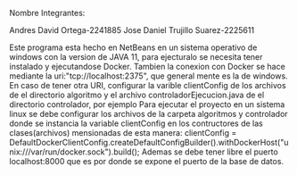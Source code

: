 Nombre Integrantes: 

Andres David Ortega-2241885
Jose Daniel Trujillo Suarez-2225611

Este programa esta hecho en NetBeans en un sistema operativo de windows con la version de JAVA 11, para ejecturalo se necesita tener instalado y ejecutandose Docker.
Tambien la conexion con Docker se hace mediante la uri:"tcp://localhost:2375", que general mente es la de windows. En caso de tener otra URI, configurar la varible 
clientConfig de los archivos de el directorio algoritmo y el archivo controladorEjecucion.java de el directorio controlador, por ejemplo Para ejecutar el proyecto 
en un sistema linux se debe configurar los archivos de la carpeta algoritmos y controlador donde se instancia la variable clientConfig en los contructores de las
clases(archivos) mensionadas de  esta manera:
clientConfig = DefaultDockerClientConfig.createDefaultConfigBuilder().withDockerHost("unix:///var/run/docker.sock").build();
Ademas se debe tener libre el puerto localhost:8000 que es por donde se expone el puerto de la base de datos.
